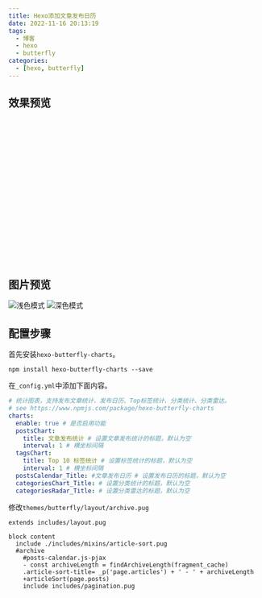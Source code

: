 ```yaml
---
title: Hexo添加文章发布日历
date: 2022-11-16 20:13:19
tags:
  - 博客
  - hexo
  - butterfly
categories:
  - [hexo, butterfly]
---
```

## 效果预览
<div class="js-pjax" id="posts-calendar" _echarts_instance_="ec_1668602527217" style="-webkit-tap-highlight-color: transparent; user-select: none; position: relative;"><div style="position: relative; width: 770px; height: 284px; padding: 0px; margin: 0px; border-width: 0px; cursor: default;"><canvas data-zr-dom-id="zr_0" width="770" height="284" style="position: absolute; left: 0px; top: 0px; width: 770px; height: 284px; user-select: none; -webkit-tap-highlight-color: rgba(0, 0, 0, 0); padding: 0px; margin: 0px; border-width: 0px;"></canvas></div><div style="position: absolute; display: none; border-style: solid; white-space: nowrap; z-index: 9999999; transition: left 0.4s cubic-bezier(0.23, 1, 0.32, 1) 0s, top 0.4s cubic-bezier(0.23, 1, 0.32, 1) 0s; background-color: rgb(85, 85, 85); border-width: 1px; border-color: rgb(119, 119, 119); border-radius: 4px; color: rgb(255, 255, 255); font: 14px / 21px &quot;Microsoft YaHei&quot;; padding: 10px; left: 607px; top: 119px; pointer-events: none;"><div style="font-size: 14px;">2022-08-21<br> ✒️文章 : 0</div></div></div>
<script id="postsCalendar" data-pjax="">
    var color = '#6e7f98';
    // var color = document.documentElement.getAttribute('data-theme') === 'light' ? '#4c4948' : '#afb8c5';
    color = document.documentElement.getAttribute('data-theme') === 'light' ? '#216e39' : '#43d55c';
    let borderColor = document.documentElement.getAttribute('data-theme') === 'light' ? '#fff' : '#121212';
    let colors = ['#ebedf0', '#9be9a8', '#40c463', '#30a14e', '#216e39'];
    colors = document.documentElement.getAttribute('data-theme') !== 'light' ? ['#161b22', '#0e4429', '#006d32', '#26a641', '#43d55c'] : colors;
    let postsCalendar = echarts.init(document.getElementById('posts-calendar'));
    let postsCalendarOption = {
        title: {
            top: 0,
            text: '文章发布预览',
            left: 'center',
            textStyle: {
                color: color
            }
        },
        tooltip: {
            padding: 10,
            backgroundColor: '#555',
            borderColor: '#777',
            borderWidth: 1,
            formatter: function (obj) {
                var value = obj.value;
                return '<div style="font-size: 14px;">' + value[0] + '<br/> ✒️文章 : ' + value[1] + '</div>';
            }
        },
        visualMap: {
            show: true,
            showLabel: true,
            categories: [0, 1, 2, 3, ">=4"],
            calculable: true,
            inRange: {
                symbol: 'rect',
                color: colors
            },
            itemWidth: 12,
            itemHeight: 12,
            orient: 'horizontal',
            left: 'center',
            textStyle: {
                color: color
            },
            bottom: 30
        },
        calendar: [{
            top: 90,
            right: 25,
            range: ["2021-11-16", "2022-11-16"],
            cellSize: [13, 13],
            splitLine: {
                show: true
            },
            itemStyle: {
                color: color,
                borderColor: borderColor,
                borderWidth: 2
            },
            yearLabel: {
                show: false
            },
            monthLabel: {
                nameMap: 'cn',
                fontSize: 11,
                textStyle: {
                    color: color
                  }
            },
            dayLabel: {
                formatter: '{start}  1st',
                nameMap: ['', '周一', '', '周三', '', '周五', ''],
                fontSize: 11,
                textStyle: {
                    color: color
                  }
            }
        }],
        series: [{
            type: 'heatmap',
            coordinateSystem: 'calendar',
            calendarIndex: 0,
            data: [["2021-11-16", 0], ["2021-11-17", 0], ["2021-11-18", 0], ["2021-11-19", 0], ["2021-11-20", 0], ["2021-11-21", 0], ["2021-11-22", 0], ["2021-11-23", 0], ["2021-11-24", 0], ["2021-11-25", 0], ["2021-11-26", 0], ["2021-11-27", 0], ["2021-11-28", 0], ["2021-11-29", 0], ["2021-11-30", 0], ["2021-12-01", 0], ["2021-12-02", 0], ["2021-12-03", 0], ["2021-12-04", 0], ["2021-12-05", 0], ["2021-12-06", 0], ["2021-12-07", 0], ["2021-12-08", 0], ["2021-12-09", 0], ["2021-12-10", 0], ["2021-12-11", 0], ["2021-12-12", 0], ["2021-12-13", 0], ["2021-12-14", 0], ["2021-12-15", 0], ["2021-12-16", 0], ["2021-12-17", 0], ["2021-12-18", 0], ["2021-12-19", 0], ["2021-12-20", 0], ["2021-12-21", 0], ["2021-12-22", 0], ["2021-12-23", 0], ["2021-12-24", 0], ["2021-12-25", 0], ["2021-12-26", 0], ["2021-12-27", 0], ["2021-12-28", 0], ["2021-12-29", 0], ["2021-12-30", 0], ["2021-12-31", 0], ["2022-01-01", 0], ["2022-01-02", 0], ["2022-01-03", 0], ["2022-01-04", 0], ["2022-01-05", 0], ["2022-01-06", 0], ["2022-01-07", 0], ["2022-01-08", 0], ["2022-01-09", 0], ["2022-01-10", 0], ["2022-01-11", 0], ["2022-01-12", 0], ["2022-01-13", 0], ["2022-01-14", 0], ["2022-01-15", 0], ["2022-01-16", 0], ["2022-01-17", 0], ["2022-01-18", 0], ["2022-01-19", 0], ["2022-01-20", 0], ["2022-01-21", 0], ["2022-01-22", 0], ["2022-01-23", 0], ["2022-01-24", 0], ["2022-01-25", 0], ["2022-01-26", 0], ["2022-01-27", 0], ["2022-01-28", 0], ["2022-01-29", 0], ["2022-01-30", 0], ["2022-01-31", 0], ["2022-02-01", 0], ["2022-02-02", 0], ["2022-02-03", 0], ["2022-02-04", 0], ["2022-02-05", 0], ["2022-02-06", 0], ["2022-02-07", 0], ["2022-02-08", 0], ["2022-02-09", 0], ["2022-02-10", 0], ["2022-02-11", 0], ["2022-02-12", 0], ["2022-02-13", 0], ["2022-02-14", 0], ["2022-02-15", 0], ["2022-02-16", 0], ["2022-02-17", 0], ["2022-02-18", 0], ["2022-02-19", 0], ["2022-02-20", 0], ["2022-02-21", 0], ["2022-02-22", 0], ["2022-02-23", 0], ["2022-02-24", 0], ["2022-02-25", 0], ["2022-02-26", 0], ["2022-02-27", 0], ["2022-02-28", 0], ["2022-03-01", 0], ["2022-03-02", 0], ["2022-03-03", 0], ["2022-03-04", 0], ["2022-03-05", 0], ["2022-03-06", 0], ["2022-03-07", 0], ["2022-03-08", 0], ["2022-03-09", 0], ["2022-03-10", 0], ["2022-03-11", 0], ["2022-03-12", 0], ["2022-03-13", 0], ["2022-03-14", 0], ["2022-03-15", 0], ["2022-03-16", 0], ["2022-03-17", 0], ["2022-03-18", 0], ["2022-03-19", 0], ["2022-03-20", 0], ["2022-03-21", 0], ["2022-03-22", 0], ["2022-03-23", 0], ["2022-03-24", 0], ["2022-03-25", 0], ["2022-03-26", 0], ["2022-03-27", 0], ["2022-03-28", 0], ["2022-03-29", 0], ["2022-03-30", 0], ["2022-03-31", 0], ["2022-04-01", 0], ["2022-04-02", 0], ["2022-04-03", 0], ["2022-04-04", 0], ["2022-04-05", 0], ["2022-04-06", 0], ["2022-04-07", 0], ["2022-04-08", 1], ["2022-04-09", 0], ["2022-04-10", 0], ["2022-04-11", 0], ["2022-04-12", 0], ["2022-04-13", 0], ["2022-04-14", 0], ["2022-04-15", 0], ["2022-04-16", 0], ["2022-04-17", 0], ["2022-04-18", 0], ["2022-04-19", 0], ["2022-04-20", 0], ["2022-04-21", 1], ["2022-04-22", 0], ["2022-04-23", 0], ["2022-04-24", 1], ["2022-04-25", 0], ["2022-04-26", 0], ["2022-04-27", 0], ["2022-04-28", 1], ["2022-04-29", 0], ["2022-04-30", 5], ["2022-05-01", 1], ["2022-05-02", 0], ["2022-05-03", 0], ["2022-05-04", 0], ["2022-05-05", 0], ["2022-05-06", 0], ["2022-05-07", 1], ["2022-05-08", 0], ["2022-05-09", 0], ["2022-05-10", 0], ["2022-05-11", 0], ["2022-05-12", 0], ["2022-05-13", 0], ["2022-05-14", 0], ["2022-05-15", 0], ["2022-05-16", 0], ["2022-05-17", 0], ["2022-05-18", 0], ["2022-05-19", 0], ["2022-05-20", 0], ["2022-05-21", 0], ["2022-05-22", 1], ["2022-05-23", 0], ["2022-05-24", 0], ["2022-05-25", 0], ["2022-05-26", 0], ["2022-05-27", 0], ["2022-05-28", 0], ["2022-05-29", 0], ["2022-05-30", 0], ["2022-05-31", 0], ["2022-06-01", 0], ["2022-06-02", 0], ["2022-06-03", 0], ["2022-06-04", 0], ["2022-06-05", 0], ["2022-06-06", 0], ["2022-06-07", 0], ["2022-06-08", 18], ["2022-06-09", 1], ["2022-06-10", 0], ["2022-06-11", 0], ["2022-06-12", 8], ["2022-06-13", 0], ["2022-06-14", 1], ["2022-06-15", 0], ["2022-06-16", 0], ["2022-06-17", 0], ["2022-06-18", 0], ["2022-06-19", 0], ["2022-06-20", 0], ["2022-06-21", 0], ["2022-06-22", 0], ["2022-06-23", 0], ["2022-06-24", 0], ["2022-06-25", 0], ["2022-06-26", 1], ["2022-06-27", 0], ["2022-06-28", 0], ["2022-06-29", 0], ["2022-06-30", 0], ["2022-07-01", 0], ["2022-07-02", 1], ["2022-07-03", 0], ["2022-07-04", 0], ["2022-07-05", 0], ["2022-07-06", 0], ["2022-07-07", 0], ["2022-07-08", 0], ["2022-07-09", 0], ["2022-07-10", 0], ["2022-07-11", 0], ["2022-07-12", 0], ["2022-07-13", 0], ["2022-07-14", 0], ["2022-07-15", 0], ["2022-07-16", 0], ["2022-07-17", 0], ["2022-07-18", 0], ["2022-07-19", 0], ["2022-07-20", 0], ["2022-07-21", 0], ["2022-07-22", 0], ["2022-07-23", 0], ["2022-07-24", 0], ["2022-07-25", 0], ["2022-07-26", 0], ["2022-07-27", 0], ["2022-07-28", 0], ["2022-07-29", 0], ["2022-07-30", 0], ["2022-07-31", 0], ["2022-08-01", 0], ["2022-08-02", 0], ["2022-08-03", 0], ["2022-08-04", 0], ["2022-08-05", 2], ["2022-08-06", 1], ["2022-08-07", 0], ["2022-08-08", 0], ["2022-08-09", 0], ["2022-08-10", 1], ["2022-08-11", 0], ["2022-08-12", 0], ["2022-08-13", 0], ["2022-08-14", 0], ["2022-08-15", 0], ["2022-08-16", 0], ["2022-08-17", 0], ["2022-08-18", 0], ["2022-08-19", 0], ["2022-08-20", 1], ["2022-08-21", 0], ["2022-08-22", 0], ["2022-08-23", 0], ["2022-08-24", 0], ["2022-08-25", 0], ["2022-08-26", 0], ["2022-08-27", 0], ["2022-08-28", 0], ["2022-08-29", 0], ["2022-08-30", 0], ["2022-08-31", 0], ["2022-09-01", 0], ["2022-09-02", 0], ["2022-09-03", 0], ["2022-09-04", 0], ["2022-09-05", 0], ["2022-09-06", 0], ["2022-09-07", 0], ["2022-09-08", 0], ["2022-09-09", 0], ["2022-09-10", 0], ["2022-09-11", 0], ["2022-09-12", 0], ["2022-09-13", 0], ["2022-09-14", 0], ["2022-09-15", 0], ["2022-09-16", 0], ["2022-09-17", 0], ["2022-09-18", 0], ["2022-09-19", 0], ["2022-09-20", 0], ["2022-09-21", 0], ["2022-09-22", 0], ["2022-09-23", 0], ["2022-09-24", 0], ["2022-09-25", 0], ["2022-09-26", 0], ["2022-09-27", 0], ["2022-09-28", 0], ["2022-09-29", 0], ["2022-09-30", 0], ["2022-10-01", 0], ["2022-10-02", 0], ["2022-10-03", 0], ["2022-10-04", 0], ["2022-10-05", 0], ["2022-10-06", 0], ["2022-10-07", 0], ["2022-10-08", 0], ["2022-10-09", 0], ["2022-10-10", 0], ["2022-10-11", 0], ["2022-10-12", 0], ["2022-10-13", 0], ["2022-10-14", 0], ["2022-10-15", 0], ["2022-10-16", 0], ["2022-10-17", 0], ["2022-10-18", 0], ["2022-10-19", 0], ["2022-10-20", 0], ["2022-10-21", 0], ["2022-10-22", 0], ["2022-10-23", 0], ["2022-10-24", 0], ["2022-10-25", 0], ["2022-10-26", 0], ["2022-10-27", 0], ["2022-10-28", 2], ["2022-10-29", 0], ["2022-10-30", 0], ["2022-10-31", 0], ["2022-11-01", 1], ["2022-11-02", 0], ["2022-11-03", 0], ["2022-11-04", 0], ["2022-11-05", 1], ["2022-11-06", 0], ["2022-11-07", 0], ["2022-11-08", 0], ["2022-11-09", 0], ["2022-11-10", 0], ["2022-11-11", 0], ["2022-11-12", 0], ["2022-11-13", 0], ["2022-11-14", 0], ["2022-11-15", 0], ["2022-11-16", 1]]
        }]
    };
    postsCalendar.setOption(postsCalendarOption);
    </script>




## 图片预览
![浅色模式](https://cdn.jsdelivr.net/gh/Qiu-Weidong/rain/resources/images/calendar/light.jpg)
![深色模式](https://cdn.jsdelivr.net/gh/Qiu-Weidong/rain/resources/images/calendar/dark.jpg)
## 配置步骤
首先安装`hexo-butterfly-charts`。
```shell
npm install hexo-butterfly-charts --save
```
在`_config.yml`中添加下面内容。
```yml
# 统计图表，支持发布文章统计、发布日历、Top标签统计、分类统计、分类雷达。
# see https://www.npmjs.com/package/hexo-butterfly-charts
charts:
  enable: true # 是否启用功能
  postsChart:
    title: 文章发布统计 # 设置文章发布统计的标题，默认为空
    interval: 1 # 横坐标间隔
  tagsChart:
    title: Top 10 标签统计 # 设置标签统计的标题，默认为空
    interval: 1 # 横坐标间隔
  postsCalendar_Title: #文章发布日历 # 设置发布日历的标题，默认为空
  categoriesChart_Title: # 设置分类统计的标题，默认为空
  categoriesRadar_Title: # 设置分类雷达的标题，默认为空
```
修改`themes/butterfly/layout/archive.pug`
```pug
extends includes/layout.pug

block content
  include ./includes/mixins/article-sort.pug
  #archive
    #posts-calendar.js-pjax
    - const archiveLength = findArchiveLength(fragment_cache)
    .article-sort-title= _p('page.articles') + ' - ' + archiveLength
    +articleSort(page.posts)
    include includes/pagination.pug
```